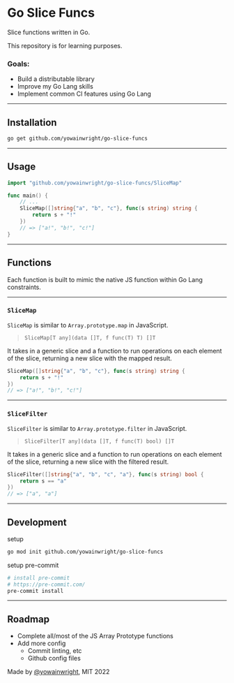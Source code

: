 # Go Slice Funcs

Slice functions written in Go.

This repository is for learning purposes.

### Goals:

- Build a distributable library
- Improve my Go Lang skills
- Implement common CI features using Go Lang

---

## Installation

```sh
go get github.com/yowainwright/go-slice-funcs
```

---

## Usage

```go
import "github.com/yowainwright/go-slice-funcs/SliceMap"

func main() {
    // ...
    SliceMap([]string{"a", "b", "c"}, func(s string) string {
        return s + "!"
    })
    // => ["a!", "b!", "c!"]
}
```

---
## Functions

Each function is built to mimic the native JS function within Go Lang constraints.

---
### `SliceMap`

`SliceMap` is similar to `Array.prototype.map` in JavaScript.

> `SliceMap[T any](data []T, f func(T) T) []T`

It takes in a generic slice and a function to run operations on each element of the slice, returning a new slice with the mapped result.

```go
SliceMap([]string{"a", "b", "c"}, func(s string) string {
    return s + "!"
})
// => ["a!", "b!", "c!"]
```

---

### `SliceFilter`

`SliceFilter` is similar to `Array.prototype.filter` in JavaScript.

> `SliceFilter[T any](data []T, f func(T) bool) []T`

It takes in a generic slice and a function to run operations on each element of the slice, returning a new slice with the filtered result.

```go
SliceFilter([]string{"a", "b", "c", "a"}, func(s string) bool {
    return s == "a"
})
// => ["a", "a"]
```

---

## Development

setup
```sh
go mod init github.com/yowainwright/go-slice-funcs
```

setup pre-commit
```sh
# install pre-commit
# https://pre-commit.com/
pre-commit install
```
---

## Roadmap

- Complete all/most of the JS Array Prototype functions
- Add more config
  - Commit linting, etc
  - Github config files


Made by [@yowainwright](https://github.com/yowainwright), MIT 2022
